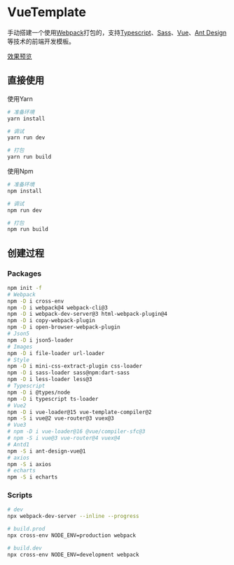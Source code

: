 # VueTemplate

手动搭建一个使用[Webpack](https://v4.webpack.js.org/concepts/)打包的，支持[Typescript](https://www.tslang.cn/docs/home.html)、[Sass](https://www.sass.hk/)、[Vue](https://cn.vuejs.org/)、[Ant Design](https://www.antdv.com/docs/vue/introduce-cn/)等技术的前端开发模板。

[效果预览](https://zhmhbest.github.io/VueTemplate/)

## 直接使用

使用Yarn

```bash
# 准备环境
yarn install

# 调试
yarn run dev

# 打包
yarn run build
```

使用Npm

```bash
# 准备环境
npm install

# 调试
npm run dev

# 打包
npm run build
```

## 创建过程

### Packages

```bash
npm init -f
# Webpack
npm -D i cross-env
npm -D i webpack@4 webpack-cli@3
npm -D i webpack-dev-server@3 html-webpack-plugin@4
npm -D i copy-webpack-plugin
npm -D i open-browser-webpack-plugin
# Json5
npm -D i json5-loader
# Images
npm -D i file-loader url-loader
# Style
npm -D i mini-css-extract-plugin css-loader
npm -D i sass-loader sass@npm:dart-sass
npm -D i less-loader less@3
# Typescript
npm -D i @types/node
npm -D i typescript ts-loader
# Vue2
npm -D i vue-loader@15 vue-template-compiler@2
npm -S i vue@2 vue-router@3 vuex@3
# Vue3
# npm -D i vue-loader@16 @vue/compiler-sfc@3
# npm -S i vue@3 vue-router@4 vuex@4
# Antd1
npm -S i ant-design-vue@1
# axios
npm -S i axios
# echarts
npm -S i echarts
```

### Scripts

```bash
# dev
npx webpack-dev-server --inline --progress

# build.prod
npx cross-env NODE_ENV=production webpack

# build.dev
npx cross-env NODE_ENV=development webpack
```
